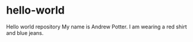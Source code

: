 # hello-world
Hello world repository
My name is Andrew Potter. I am wearing a red shirt and blue jeans.
